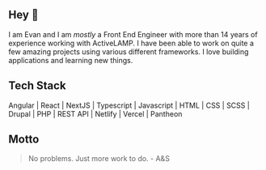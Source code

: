 ## Hey 👋

I am Evan and I am *mostly* a Front End Engineer with more than 14 years of experience working with ActiveLAMP.
I have been able to work on quite a few amazing projects using various different frameworks. I love building applications
and learning new things.

## Tech Stack
Angular | React | NextJS | Typescript | Javascript | HTML | CSS | SCSS | Drupal | PHP | REST API | Netlify | Vercel | Pantheon

## Motto
> No problems. Just more work to do. - A&S

<!--START_SECTION:waka-->
<!--END_SECTION:waka-->

